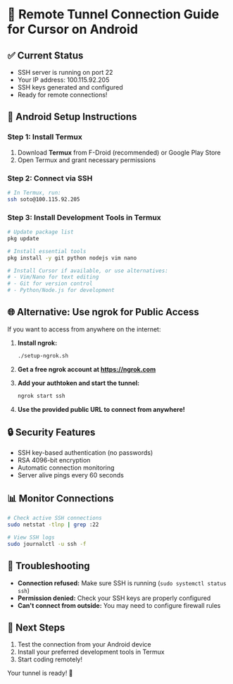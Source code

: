 # 🚀 Remote Tunnel Connection Guide for Cursor on Android

## ✅ Current Status
- SSH server is running on port 22
- Your IP address: 100.115.92.205
- SSH keys generated and configured
- Ready for remote connections!

## 📱 Android Setup Instructions

### Step 1: Install Termux
1. Download **Termux** from F-Droid (recommended) or Google Play Store
2. Open Termux and grant necessary permissions

### Step 2: Connect via SSH
```bash
# In Termux, run:
ssh soto@100.115.92.205
```

### Step 3: Install Development Tools in Termux
```bash
# Update package list
pkg update

# Install essential tools
pkg install -y git python nodejs vim nano

# Install Cursor if available, or use alternatives:
# - Vim/Nano for text editing
# - Git for version control
# - Python/Node.js for development
```

## 🌐 Alternative: Use ngrok for Public Access

If you want to access from anywhere on the internet:

1. **Install ngrok:**
   ```bash
   ./setup-ngrok.sh
   ```

2. **Get a free ngrok account at https://ngrok.com**

3. **Add your authtoken and start the tunnel:**
   ```bash
   ngrok start ssh
   ```

4. **Use the provided public URL to connect from anywhere!**

## 🔒 Security Features
- SSH key-based authentication (no passwords)
- RSA 4096-bit encryption
- Automatic connection monitoring
- Server alive pings every 60 seconds

## 📊 Monitor Connections
```bash
# Check active SSH connections
sudo netstat -tlnp | grep :22

# View SSH logs
sudo journalctl -u ssh -f
```

## 🚨 Troubleshooting
- **Connection refused:** Make sure SSH is running (`sudo systemctl status ssh`)
- **Permission denied:** Check your SSH keys are properly configured
- **Can't connect from outside:** You may need to configure firewall rules

## 🎯 Next Steps
1. Test the connection from your Android device
2. Install your preferred development tools in Termux
3. Start coding remotely!

Your tunnel is ready! 🎉
